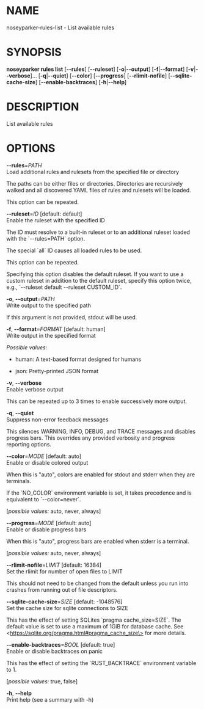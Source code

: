 # NAME

noseyparker-rules-list - List available rules

# SYNOPSIS

**noseyparker rules list** \[**--rules**\] \[**--ruleset**\]
\[**-o**\|**--output**\] \[**-f**\|**--format**\]
\[**-v**\|**--verbose**\]... \[**-q**\|**--quiet**\] \[**--color**\]
\[**--progress**\] \[**--rlimit-nofile**\] \[**--sqlite-cache-size**\]
\[**--enable-backtraces**\] \[**-h**\|**--help**\]

# DESCRIPTION

List available rules

# OPTIONS

**--rules**=*PATH*  
Load additional rules and rulesets from the specified file or directory

The paths can be either files or directories. Directories are
recursively walked and all discovered YAML files of rules and rulesets
will be loaded.

This option can be repeated.

**--ruleset**=*ID* \[default: default\]  
Enable the ruleset with the specified ID

The ID must resolve to a built-in ruleset or to an additional ruleset
loaded with the \`--rules=PATH\` option.

The special \`all\` ID causes all loaded rules to be used.

This option can be repeated.

Specifying this option disables the default ruleset. If you want to use
a custom ruleset in addition to the default ruleset, specify this option
twice, e.g., \`--ruleset default --ruleset CUSTOM_ID\`.

**-o**, **--output**=*PATH*  
Write output to the specified path

If this argument is not provided, stdout will be used.

**-f**, **--format**=*FORMAT* \[default: human\]  
Write output in the specified format  

  
*Possible values:*

-   human: A text-based format designed for humans

-   json: Pretty-printed JSON format

**-v**, **--verbose**  
Enable verbose output

This can be repeated up to 3 times to enable successively more output.

**-q**, **--quiet**  
Suppress non-error feedback messages

This silences WARNING, INFO, DEBUG, and TRACE messages and disables
progress bars. This overrides any provided verbosity and progress
reporting options.

**--color**=*MODE* \[default: auto\]  
Enable or disable colored output

When this is "auto", colors are enabled for stdout and stderr when they
are terminals.

If the \`NO_COLOR\` environment variable is set, it takes precedence and
is equivalent to \`--color=never\`.  

  
\[*possible values:* auto, never, always\]

**--progress**=*MODE* \[default: auto\]  
Enable or disable progress bars

When this is "auto", progress bars are enabled when stderr is a
terminal.  

  
\[*possible values:* auto, never, always\]

**--rlimit-nofile**=*LIMIT* \[default: 16384\]  
Set the rlimit for number of open files to LIMIT

This should not need to be changed from the default unless you run into
crashes from running out of file descriptors.

**--sqlite-cache-size**=*SIZE* \[default: -1048576\]  
Set the cache size for sqlite connections to SIZE

This has the effect of setting SQLites \`pragma cache_size=SIZE\`. The
default value is set to use a maximum of 1GiB for database cache. See
\<https://sqlite.org/pragma.html#pragma_cache_size\> for more details.

**--enable-backtraces**=*BOOL* \[default: true\]  
Enable or disable backtraces on panic

This has the effect of setting the \`RUST_BACKTRACE\` environment
variable to 1.  

  
\[*possible values:* true, false\]

**-h**, **--help**  
Print help (see a summary with -h)
